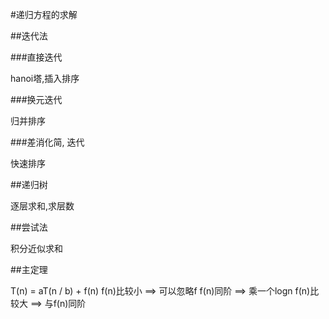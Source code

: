 #递归方程的求解

##迭代法

###直接迭代

hanoi塔,插入排序

###换元迭代

归并排序

###差消化简, 迭代

快速排序

##递归树

逐层求和,求层数

##尝试法

积分近似求和

##主定理

T(n) = aT(n / b) + f(n)
f(n)比较小 ==> 可以忽略f
f(n)同阶 ==> 乘一个logn
f(n)比较大 ==> 与f(n)同阶
